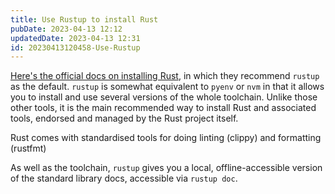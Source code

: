 ```yaml
---
title: Use Rustup to install Rust
pubDate: 2023-04-13 12:12
updatedDate: 2023-04-13 12:31
id: 20230413120458-Use-Rustup
---
```


[Here's the official docs on installing Rust](https://www.rust-lang.org/tools/install), in which they recommend `rustup` as the default. `rustup` is somewhat equivalent to `pyenv` or `nvm` in that it allows you to install and use several versions of the whole toolchain. Unlike those other tools, it is the main recommended way to install Rust and associated tools, endorsed and managed by the Rust project itself.

Rust comes with standardised tools for doing linting (clippy) and formatting (rustfmt)

As well as the toolchain, `rustup` gives you a local, offline-accessible version of the standard library docs, accessible via `rustup doc`.